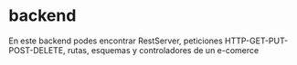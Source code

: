 # backend

En este backend podes encontrar RestServer, peticiones HTTP-GET-PUT-POST-DELETE, rutas, esquemas y controladores de un e-comerce
